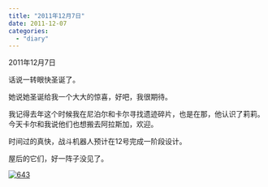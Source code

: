 ```yaml
---
title: "2011年12月7日"
date: 2011-12-07
categories: 
  - "diary"
---
```


2011年12月7日

话说一转眼快圣诞了。

她说她圣诞给我一个大大的惊喜，好吧，我很期待。

我记得去年这个时候我在尼泊尔和卡尔寻找遗迹碎片，也是在那，他认识了莉莉。今天卡尔和我说他们也想搬去阿拉斯加，欢迎。

时间过的真快，战斗机器人预计在12号完成一阶段设计。

屋后的它们，好一阵子没见了。

[![](/blog/images/643.jpg "643")](http://lofyer.org/wp-content/uploads/2011/12/643.jpg)
